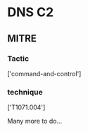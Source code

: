 # DNS C2

## MITRE

### Tactic
['command-and-control']

### technique
['T1071.004']

Many more to do...
